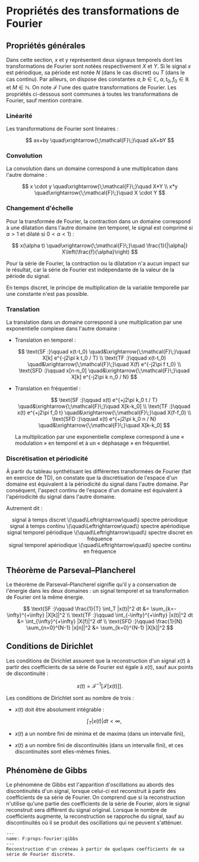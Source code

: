 # Propriétés des transformations de Fourier

## Propriétés générales

Dans cette section, $x$ et $y$ représentent deux signaux temporels
dont les transformations de Fourier sont notées respectivement $X$ et $Y$.
Si le signal $x$ est périodique, sa période est notée $N$ (dans le cas discret) ou $T$ (dans le cas continu).
Par ailleurs, on dispose des constantes $a, b \in \mathbb{C}$, $\alpha,\, t_0,\, f_0 \in \mathbb{R}$ et $M\in \mathbb{N}$.
On note $\mathcal{F}$ l'une des quatre transformations de Fourier.
Les propriétés ci-dessous sont communes à toutes les transformations de Fourier, sauf mention contraire.


### Linéarité

Les transformations de Fourier sont linéaires :

$$
ax+by \quad\xrightarrow{\;\mathcal{F}\;}\quad aX+bY
$$


### Convolution
    
La convolution dans un domaine correspond à une multiplication dans l'autre domaine :

$$
x \cdot y \quad\xrightarrow{\;\mathcal{F}\;}\quad X*Y \\
x*y \quad\xrightarrow{\;\mathcal{F}\;}\quad X \cdot Y
$$


### Changement d'échelle

Pour la transformée de Fourier, la contraction dans un domaine correspond à une dilatation dans l'autre domaine
(en temporel, le signal est comprimé si $\alpha>1$ et dilaté si $0<\alpha<1$) :

$$
x(\alpha t) \quad\xrightarrow{\;\mathcal{F}\;}\quad \frac{1}{|\alpha|} X\left(\frac{f}{\alpha}\right)
$$

Pour la série de Fourier, la contraction ou la dilatation n'a aucun impact sur le résultat,
car la série de Fourier est indépendante de la valeur de la période du signal.

En temps discret, le principe de multiplication de la variable temporelle par une constante n'est pas possible.


### Translation

La translation dans un domaine correspond à une multiplication par une exponentielle complexe dans l'autre domaine :

* Translation en temporel :

  $$
  \text{SF :}\qquad  x(t-t_0) \quad&\xrightarrow{\;\mathcal{F}\;}\quad X[k] e^{-j2\pi k t_0 / T} \\
  \text{TF :}\qquad  x(t-t_0) \quad&\xrightarrow{\;\mathcal{F}\;}\quad X(f) e^{-j2\pi f t_0} \\
  \text{SFD :}\qquad x[n-n_0] \quad&\xrightarrow{\;\mathcal{F}\;}\quad X[k] e^{-j2\pi k n_0 / N}
  $$

* Translation en fréquentiel :

  $$
  \text{SF :}\qquad  x(t) e^{+j2\pi k_0 t / T} \quad&\xrightarrow{\;\mathcal{F}\;}\quad X[k-k_0] \\
  \text{TF :}\qquad  x(t) e^{+j2\pi f_0 t} \quad&\xrightarrow{\;\mathcal{F}\;}\quad X(f-f_0) \\
  \text{SFD :}\qquad x(t) e^{+j2\pi k_0 n / N} \quad&\xrightarrow{\;\mathcal{F}\;}\quad X[k-k_0]
  $$
  
  La multiplication par une exponentielle complexe correspond à une « modulation » en temporel
  et à un « déphasage » en fréquentiel.


### Discrétisation et périodicité

À partir du tableau synthétisant les différentes transformées de Fourier (fait en exercice de TD),
on constate que la discrétisation de l'espace d'un domaine est équivalent à la périodicité du signal dans l'autre domaine.
Par conséquent, l'aspect continu de l'espace d'un domaine est équivalent à l'apériodicité du signal dans l'autre domaine.

Autrement dit :

<center>
    signal à temps discret \(\quad\Leftrightarrow\quad\) spectre périodique<br />
    signal à temps continu \(\quad\Leftrightarrow\quad\) spectre apériodique<br />
    signal temporel périodique \(\quad\Leftrightarrow\quad\) spectre discret en fréquence<br />
    signal temporel apériodique \(\quad\Leftrightarrow\quad\) spectre continu en fréquence
</center>

## Théorème de Parseval–Plancherel

Le théorème de Parseval–Plancherel signifie qu'il y a conservation de l'énergie dans les deux domaines :
un signal temporel et sa transformation de Fourier ont la même énergie.

$$
\text{SF :}\qquad  \frac{1}{T} \int_T |x(t)|^2 dt &= \sum_{k=-\infty}^{+\infty} |X[k]|^2 \\
\text{TF :}\qquad  \int_{-\infty}^{+\infty} |x(t)|^2 dt &= \int_{\infty}^{+\infty} |X(f)|^2 df \\
\text{SFD :}\qquad \frac{1}{N} \sum_{n=0}^{N-1} |x[n]|^2 &= \sum_{k=0}^{N-1} |X[k]|^2
$$

## Conditions de Dirichlet

Les conditions de Dirichlet assurent que la reconstruction d'un signal $x(t)$ à partir des coefficients de sa série de Fourier
est égale à $x(t)$, sauf aux points de discontinuité :

$$
x(t) = \mathcal{F}^{-1}\big[\mathcal{F}[x(t)]\big].
$$

Les conditions de Dirichlet sont au nombre de trois :

* $x(t)$ doit être absolument intégrable :

  $$
  \int_T |x(t)| dt < \infty,
  $$
  
* $x(t)$ a un nombre fini de minima et de maxima (dans un intervalle fini),

* $x(t)$ a un nombre fini de discontinuités (dans un intervalle fini), et ces discontinuités sont elles-mêmes finies.

## Phénomène de Gibbs

Le phénomène de Gibbs est l'apparition d'oscillations au abords des discontinuités d'un signal,
lorsque celui-ci est reconstruit à partir des coefficients de sa série de Fourier.
On comprend que si la reconstruction n'utilise qu'une partie des coefficients de la série de Fourier,
alors le signal reconstruit sera différent du signal original.
Lorsque le nombre de coefficients augmente, la reconstruction se rapproche du signal,
sauf au discontinuités où il se produit des oscillations qui ne peuvent s'atténuer.

```{figure} gibbs.svg
---
name: F:props-fourier:gibbs
---
Reconstruction d'un créneau à partir de quelques coefficients de sa série de Fourier discrète.
```